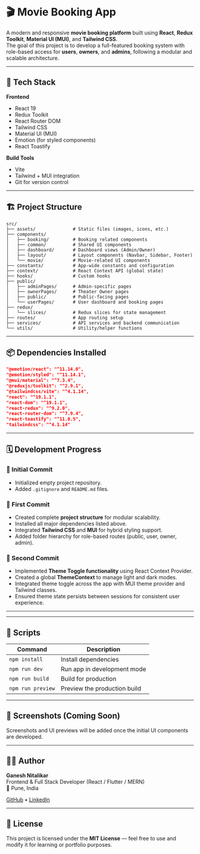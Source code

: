 # 🎬 Movie Booking App

A modern and responsive **movie booking platform** built using **React**, **Redux Toolkit**, **Material UI (MUI)**, and **Tailwind CSS**.  
The goal of this project is to develop a full-featured booking system with role-based access for **users**, **owners**, and **admins**, following a modular and scalable architecture.

---

## 🚀 Tech Stack

**Frontend**
- React 19
- Redux Toolkit
- React Router DOM
- Tailwind CSS
- Material UI (MUI)
- Emotion (for styled components)
- React Toastify

**Build Tools**
- Vite
- Tailwind + MUI integration
- Git for version control

---

## 🏗️ Project Structure

```
src/
├── assets/              # Static files (images, icons, etc.)
├── components/
│   ├── booking/         # Booking related components
│   ├── common/          # Shared UI components
│   ├── dashboard/       # Dashboard views (Admin/Owner)
│   ├── layout/          # Layout components (Navbar, Sidebar, Footer)
│   └── movie/           # Movie-related UI components
├── constants/           # App-wide constants and configuration
├── context/             # React Context API (global state)
├── hooks/               # Custom hooks
├── public/
│   ├── adminPages/      # Admin-specific pages
│   ├── ownerPages/      # Theater Owner pages
│   ├── public/          # Public-facing pages
│   └── userPages/       # User dashboard and booking pages
├── redux/
│   └── slices/          # Redux slices for state management
├── routes/              # App routing setup
├── services/            # API services and backend communication
└── utils/               # Utility/helper functions
```

---

## 📦 Dependencies Installed

```json
"@emotion/react": "^11.14.0",
"@emotion/styled": "^11.14.1",
"@mui/material": "^7.3.4",
"@reduxjs/toolkit": "^2.9.1",
"@tailwindcss/vite": "^4.1.14",
"react": "^19.1.1",
"react-dom": "^19.1.1",
"react-redux": "^9.2.0",
"react-router-dom": "^7.9.4",
"react-toastify": "^11.0.5",
"tailwindcss": "^4.1.14"
```

---

## 🗓️ Development Progress

### 🧱 Initial Commit
- Initialized empty project repository.
- Added `.gitignore` and `README.md` files.

### 🏁 First Commit
- Created complete **project structure** for modular scalability.
- Installed all major dependencies listed above.
- Integrated **Tailwind CSS** and **MUI** for hybrid styling support.
- Added folder hierarchy for role-based routes (public, user, owner, admin).

### 🌙 Second Commit
- Implemented **Theme Toggle functionality** using React Context Provider.
- Created a global **ThemeContext** to manage light and dark modes.
- Integrated theme toggle across the app with MUI theme provider and Tailwind classes.
- Ensured theme state persists between sessions for consistent user experience.

---


---

## 🧰 Scripts

| Command | Description |
|----------|-------------|
| `npm install` | Install dependencies |
| `npm run dev` | Run app in development mode |
| `npm run build` | Build for production |
| `npm run preview` | Preview the production build |

---

## 📸 Screenshots (Coming Soon)
Screenshots and UI previews will be added once the initial UI components are developed.

---

## 👨‍💻 Author

**Ganesh Nitalikar**  
Frontend & Full Stack Developer (React / Flutter / MERN)  
📍 Pune, India  

[GitHub](https://github.com/) • [LinkedIn](https://linkedin.com/in/)

---

## 🪪 License

This project is licensed under the **MIT License** — feel free to use and modify it for learning or portfolio purposes.

